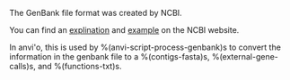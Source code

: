 The GenBank file format was created by NCBI. 

You can find an [explination](https://www.ncbi.nlm.nih.gov/genbank/) and [example](https://www.ncbi.nlm.nih.gov/genbank/samplerecord/) on the NCBI website. 

In anvi'o, this is used by %(anvi-script-process-genbank)s to convert the information in the genbank file to a %(contigs-fasta)s, %(external-gene-calls)s, and %(functions-txt)s. 
